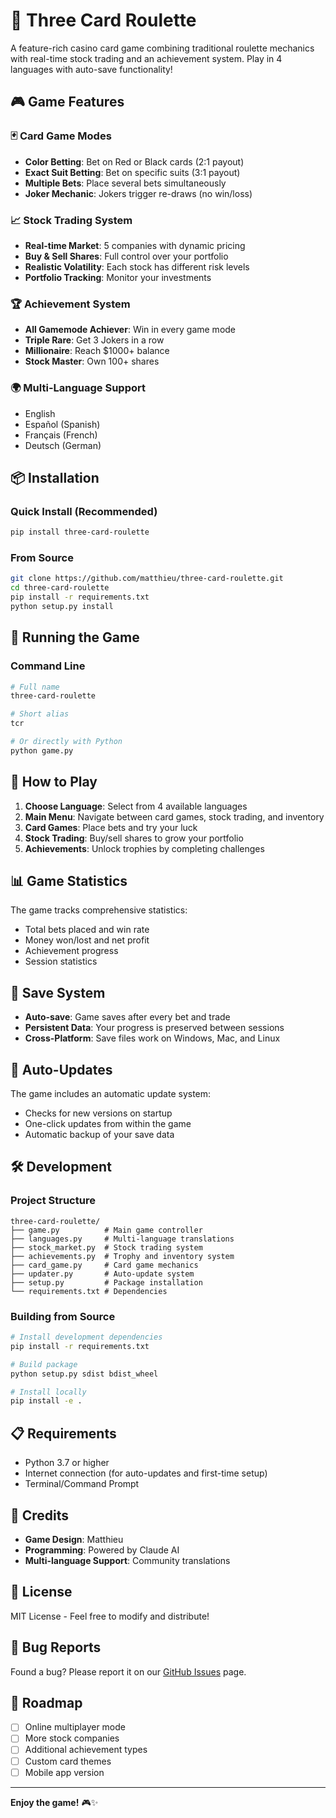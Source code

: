 # 🎰 Three Card Roulette

A feature-rich casino card game combining traditional roulette mechanics with real-time stock trading and an achievement system. Play in 4 languages with auto-save functionality!

## 🎮 Game Features

### 🃏 Card Game Modes
- **Color Betting**: Bet on Red or Black cards (2:1 payout)
- **Exact Suit Betting**: Bet on specific suits (3:1 payout)  
- **Multiple Bets**: Place several bets simultaneously
- **Joker Mechanic**: Jokers trigger re-draws (no win/loss)

### 📈 Stock Trading System
- **Real-time Market**: 5 companies with dynamic pricing
- **Buy & Sell Shares**: Full control over your portfolio
- **Realistic Volatility**: Each stock has different risk levels
- **Portfolio Tracking**: Monitor your investments

### 🏆 Achievement System
- **All Gamemode Achiever**: Win in every game mode
- **Triple Rare**: Get 3 Jokers in a row
- **Millionaire**: Reach $1000+ balance
- **Stock Master**: Own 100+ shares

### 🌍 Multi-Language Support
- English
- Español (Spanish)
- Français (French) 
- Deutsch (German)

## 📦 Installation

### Quick Install (Recommended)
```bash
pip install three-card-roulette
```

### From Source
```bash
git clone https://github.com/matthieu/three-card-roulette.git
cd three-card-roulette
pip install -r requirements.txt
python setup.py install
```

## 🚀 Running the Game

### Command Line
```bash
# Full name
three-card-roulette

# Short alias
tcr

# Or directly with Python
python game.py
```

## 🎯 How to Play

1. **Choose Language**: Select from 4 available languages
2. **Main Menu**: Navigate between card games, stock trading, and inventory
3. **Card Games**: Place bets and try your luck
4. **Stock Trading**: Buy/sell shares to grow your portfolio
5. **Achievements**: Unlock trophies by completing challenges

## 📊 Game Statistics

The game tracks comprehensive statistics:
- Total bets placed and win rate
- Money won/lost and net profit
- Achievement progress
- Session statistics

## 💾 Save System

- **Auto-save**: Game saves after every bet and trade
- **Persistent Data**: Your progress is preserved between sessions
- **Cross-Platform**: Save files work on Windows, Mac, and Linux

## 🔄 Auto-Updates

The game includes an automatic update system:
- Checks for new versions on startup
- One-click updates from within the game
- Automatic backup of your save data

## 🛠️ Development

### Project Structure
```
three-card-roulette/
├── game.py          # Main game controller
├── languages.py     # Multi-language translations
├── stock_market.py  # Stock trading system
├── achievements.py  # Trophy and inventory system
├── card_game.py     # Card game mechanics
├── updater.py       # Auto-update system
├── setup.py         # Package installation
└── requirements.txt # Dependencies
```

### Building from Source
```bash
# Install development dependencies
pip install -r requirements.txt

# Build package
python setup.py sdist bdist_wheel

# Install locally
pip install -e .
```

## 📋 Requirements

- Python 3.7 or higher
- Internet connection (for auto-updates and first-time setup)
- Terminal/Command Prompt

## 🎨 Credits

- **Game Design**: Matthieu
- **Programming**: Powered by Claude AI
- **Multi-language Support**: Community translations

## 📄 License

MIT License - Feel free to modify and distribute!

## 🐛 Bug Reports

Found a bug? Please report it on our [GitHub Issues](https://github.com/matthieu/three-card-roulette/issues) page.

## 🎯 Roadmap

- [ ] Online multiplayer mode
- [ ] More stock companies
- [ ] Additional achievement types
- [ ] Custom card themes
- [ ] Mobile app version

---

**Enjoy the game!** 🎮✨